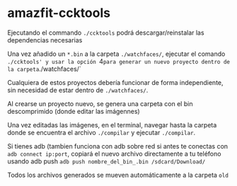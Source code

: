# amazfit-ccktools


Ejecutando el commando `./ccktools` podrá descargar/reinstalar las dependencias necesarias


Una vez añadido un `*.bin` a la carpeta `./watchfaces/`, ejecutar el comando `./ccktools' y usar la opción `4` para generar un nuevo proyecto dentro de la carpeta `./watchfaces/`

Cualquiera de estos proyectos debería funcionar de forma independiente, sin necesidad de estar dentro de `./watchfaces/`.


Al crearse un proyecto nuevo, se genera una carpeta con el bin descomprimido (donde editar las imágennes)

Una vez editadas las imágenes, en el terminal, navegar hasta la carpeta donde se encuentra el archivo `./compilar` y ejecutar `./compilar`.


Si tienes adb (tambien funciona con adb sobre red si antes te conectas con `adb connect ip:port`, copiará el nuevo archivo directamente a tu teléfono usando adb push `adb push nombre_del_bin_.bin /sdcard/Download/`

Todos los archivos generados se mueven automáticamente a la carpeta `old`
